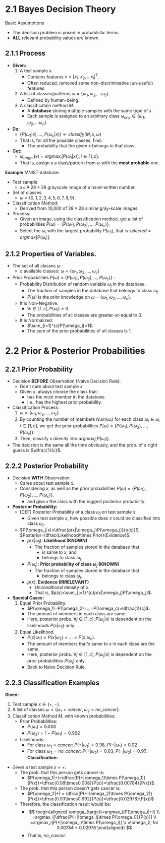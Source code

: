 # 2.1 Bayes Decision Theory
Basic Assumptions
- The decision problem is posed in probablistic terms.
- **ALL** relevant probability values are known.

## 2.1.1 Process
- **Given:**
	1. A test sample $x$.
		- Contains features $x=[x_1,x_2,...x_l]^T$.
		- Often reduced, removed some non-discriminative (un-useful) features.
	2. A list of classes/patterns $\omega=\{\omega_1,\omega_2,...\omega_c\}$.
		- Defined by human-being.
	3. A classification method $M$.
		- A **database** storing multiple samples with the same type of $x$.
		- Each sample is assigned to an arbitrary class $\omega_{any}\in\{\omega_1,\omega_2,...\omega_c\}$.
- **Do:**
	- $\{P(\omega_1|x),...,P(\omega_c|x)\}\leftarrow classify(M,x,\omega)$
	- That is, for all the possible classes, find:
		- The probability that the given $x$ belongs to that class.
- **Get:**
	-  $\omega_{target}(x)=argmax_i[P(\omega_i|x)], i\in[1,c]$.
	- That is, assign $x$ a class/pattern from $\omega$ with the **most probable** one.

**Example**
MNIST database.
- Test sample: 
	- $x=$ A $28 \times 28$ grayscale image of a hand-written number. 
- Set of classes: 
	- $\omega$ = $\{0, 1, 2, 3, 4, 5, 6, 7, 8, 9\}$.
- Classification Method: 
	- Derived from 10,000 of $28\times28$ similar gray-scale images.
- Process:
	- Given an image, using the classification method, get a list of probabilities $P(\omega) = \{P(\omega_1),P(\omega_2),...,P(\omega_c)\}$.
	- Select the $\omega_i$ with the largest probability $P(\omega_i)$, that is $selected=argmax[P(\omega_i)]$.

## 2.1.2 Properties of Variables.
- The set of all classes $\omega$ :
	- $c$ available classes: $\omega = \{\omega_1, \omega_2, ..., \omega_c\}$
- Prior Probabilities $P(\omega)=\{P(\omega_1),P(\omega_2),...,P(\omega_c)\}$ :
	- Probability Distribution of random variable $\omega_j$ in the database.
		- The fraction of samples in the database that belongs to class $\omega_j$.
		- $P(\omega)$ is the prior knowledge on $\omega=\{\omega_1,\omega_2,...,\omega_c\}$.
	- It is Non-Negative.
		- $\forall i \in [1,c], P(\omega_i) \geq 0$.
		- The probabilities of all classes are greater-or-equal to 0.
	- It is Normalized.
		- $\sum_{i=1}^{c}P(\omega_i)=1$.
		- The sum of the prior probabilities of all classes is $1$.

# 2.2 Prior & Posterior Probabilities
## 2.2.1 Prior Probability
- Decision **BEFORE** Observation (Naïve Decision Rule).
	- Don't care about test sample $x$.
	- Given $x$, always choose the class that:
		- has the most member in the database.
		- i.e., has the highest prior probability.
- Classification Process:
	1. $\omega=\{\omega_1,\omega_2,...,\omega_c\}$.
	2. By counting the number of members $Num(\omega_i)$ for each class $\omega_i\in\omega,i\in[1,c]$, we get the prior probabilities $P(\omega) = \{P(\omega_1),P(\omega_2),...,P(\omega_c)\}$.
	3. Then, classify $x$ directly into $argmax_i[P(\omega_i)]$.
- The decision is the same all the time obviously, and the prob. of a right guess is $\dfrac{1}{c}$. 

## 2.2.2 Posterior Probability
- Decision **WITH** Observation.
	- Cares about test sample $x$.
	- Considering $x$, as well as the prior probabilities $P(\omega) = \{P(\omega_1),P(\omega_2),...,P(\omega_c)\}$, 
		- and give $x$ the class with the biggest posterior probability.
- **Posterior Probability:**
	- [DEF] Posterior Probability of a class $\omega_j$ on test sample $x$:
		- Given test sample $x$, how possible does $x$ could be classified into class $\omega_j$.
	- $P(\omega_j|x)=\dfrac{p(x|\omega_j)P(\omega_j)}{p(x)}$, $Posterior=\dfrac{Likelihood\times Prior}{Evidence}$.
		- $p(x|\omega_j)$: **Likelihood (KNOWN)** 
			- The fraction of samples stored in the database that
				- is same to $x$, and
				- belongs to class $\omega_j$.
		- $P(\omega_j)$: **Prior probability of class $\omega_j$ (KNOWN)** 
			- The fraction of samples stored in the database that
				- belongs to class $\omega_j$.
		- $p(x)$: **Evidence (IRRELEVANT)**
			- Unconditional density of $x$. 
			- That is, $p(x)=\sum_{j=1}^{c}p(x|\omega_j)P(\omega_j)$.
- **Special Cases:**
	1. Equal Prior Probability.
		-  $P(\omega_1)=P(\omega_2)=...=P(\omega_c)=\dfrac{1}{c}$.
		- The amount of members in each class are same.
		- Here, posterior probs. $\forall j\in[1,c], P(\omega_j|x)$ is dependent on the likelihoods $P(x|\omega_j)$ only.
	 2. Equal Likelihood.
		 - $P(x|\omega_1)=P(x|\omega_2)=...=P(x|\omega_c)$.
		 - The amount of members that's same to $x$ in each class are the same.
		 - Here, posterior probs. $\forall j\in[1,c], P(\omega_j|x)$ is dependent on the prior probabilities $P(\omega_j)$ only. 
		 - Back to Naïve Decision Rule.

## 2.2.3 Classification Examples
**Given:**
1. Test sample $x\in\{+,-\}$.
2. A list of classes $\omega=\{\omega_1={cancer},\omega_2={no\_cancer}\}$.
3. Classification Method $M$, with known probabilities:
	- Prior Probabilities:
		- $P(\omega_1)=0.008$
		- $P(\omega_2)=1-P(\omega_1)=0.992$
	- Likelihoods:
		- For class $\omega_1={cancer}$:    $P(+|\omega_1)=0.98$, $P(-|\omega_1)=0.02$
		- For class $\omega_2={no\_cancer}$: $P(+|\omega_2)=0.03$, $P(-|\omega_2)=0.97$. 
**Classification:**
- Given a test sample $x=+$.
	- The prob. that this person gets cancer is:
		- $P(\omega_1|+)=\dfrac{P(+|\omega_1)\times P(\omega_1)}{P(x)}=\dfrac{0.98\times0.008}{P(x)}=\dfrac{0.00784}{P(x)}$.
	- The prob. that this person doesn't gets cancer is:
		- $P(\omega_2|+) = \dfrac{P(+|\omega_2)\times P(\omega_2)}{P(x)}=\dfrac{0.03\times0.992}{P(x)}=\dfrac{0.02976}{P(x)}$
	- Therefore, the classification result would be:
		- $$
			\begin{aligned}
			\omega_{target}=argmax_i[P(\omega_i|+)] \\ =argmax_i[\dfrac{P(+|\omega_i)\times P(\omega_i)}{P(x)}] \\ =argmax_i[P(+|\omega_i)\times P(\omega_i)] \\
			=\omega_2, for 0.00784 < 0.02976
			\end{aligned}
			$$
		- That is, $no\_cancer$.